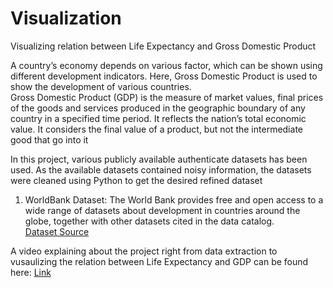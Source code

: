 # Visualization
Visualizing relation between Life Expectancy and Gross Domestic Product

A country’s economy depends on various factor, which can be shown using different development indicators. Here, Gross Domestic Product is used to show the development of various countries. </br>
Gross Domestic Product (GDP) is the measure of market values, final prices of the goods and services produced in the geographic boundary of any country in a specified time period. It reflects the nation’s total economic value. It considers the final value of a product, but not the intermediate good that go into it </br>

In this project, various publicly available authenticate datasets has been used. As the available datasets contained noisy information, the datasets were cleaned using Python to get the desired refined dataset </br>
 1.	WorldBank Dataset: The World Bank provides free and open access to a wide range of datasets about development in countries around the globe, together with other datasets cited in the data catalog. </br>
 [Dataset Source](http://databank.worldbank.org/data/source/world-development-indicators)</br>

  A video explaining about the project right from data extraction to vusaulizing the relation between Life Expectancy and GDP can be found here: [Link](https://www.youtube.com/channel/UC9pHvkWmZQH3LtU40kd8qqQ/featured)</br>
